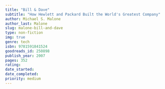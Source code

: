 ```yaml
---
title: "Bill & Dave"
subtitle: "How Hewlett and Packard Built the World's Greatest Company"
author: Michael S. Malone
author_last: Malone
slug: malone-bill-and-dave
type: non-fiction
img: true
genre: tech
isbn: 9781591841524
goodreads_id: 250898
publish_year: 2007
pages: 352
rating: 
date_started:
date_completed:
priority: medium
---
```

